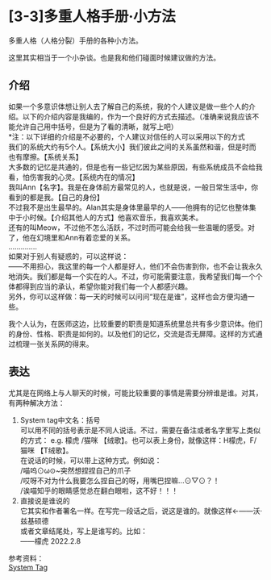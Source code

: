 # \[3-3\]多重人格手册·小方法

多重人格（人格分裂）手册的各种小方法。

这里其实相当于一个小杂谈。也是我和他们碰面时候建议做的方法。

## 介绍

如果一个多意识体想让别人去了解自己的系统，我的个人建议是做一些个人的介绍。以下的介绍内容是我编的，作为一个良好的方式去描述。（准确来说我应该不能允许自己用中括号，但是为了看的清晰，就写上吧）  
\*注：以下详细的介绍是不必要的，个人建议对信任的人可以采用以下的方式  
我们的系统大约有5个人。【系统大小】我们彼此之间的关系虽然和谐，但是时而也有摩擦。【系统关系】  
大多数的记忆是共通的，但是也有一些记忆因为某些原因，有些系统成员不会给我看，怕伤害我的心灵。【系统内在的情况】  
我叫Ann【名字】。我是在身体前方最常见的人，也就是说，一般日常生活中，你看到的都是我。【自己的身份】  
不过我不是出生最早的。Alan其实是身体里最早的人——他拥有的记忆也整体集中于小时候。【介绍其他人的方式】他喜欢音乐，我喜欢美术。  
还有的叫Meow，不过他不怎么活跃，不过时而可能会给我一些温暖的感受。对了，他在幻境里和Ann有着恋爱的关系。  
.............\.  
如果对于别人有疑惑的，可以这样说：  
——不用担心，我这里的每一个人都是好人，他们不会伤害到你，也不会让我永久地消失。我们都是每一个实在的人。不过，你可能需要注意，我希望我们每一个个体都得到应当的承认，希望你能对我们每一个人都感兴趣。  
另外，你可以这样做：每一天的时候可以问问“现在是谁”，这样也会方便沟通一些。

我个人认为，在医师这边，比较重要的职责是知道系统里总共有多少意识体。他们的身份、性格、职责是如何的。以及他们的记忆，交流是否无屏障。这样的方式通过梳理一张关系网的得来。

## 表达

尤其是在网络上与人聊天的时候，可能比较重要的事情是需要分辨谁是谁。对其，有两种解决方法：

1. System tag中文名：括号  
	可以用不同的括号表示是不同人说话。不过，需要在备注或者名字里写上类似的方式： e.g\. 檬虎 /猫咪 【绒歌】。也可以表上身份，就像这样：H檬虎，F/猫咪 【T绒歌】。  
	在说话的时候，可以带上这种方式。例如说：  
	/喵呜⊙ω⊙~突然想捏捏自己的爪子  
	/哎呀不对为什么我要怎么捏自己的呀，用嘴巴捏嘛...⊙▽⊙？！  
	/诶喵知乎的眼睛感觉总在翻白眼啦，这不好！！！
2. 直接说是谁说的  
	它其实和作者署名一样。在写完一段话之后，说这是谁的。就像这样←——沃·兹基硕德  
	或者文章结尾处，写上是谁写的。比如：  
	——檬虎 2022.2.8

 参考资料：  
[System Tag](https://link.zhihu.com/?target=https%3A//pluralpedia.org/w/System%5FTag "转义！没想到啊")
